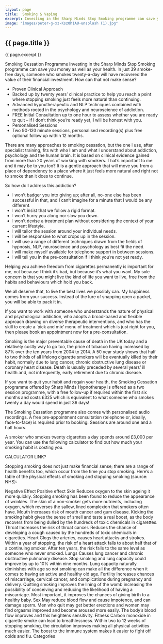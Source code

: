 ```yaml
---
layout: page
title:  Smoking & Vaping
excerpt: Investing in the Sharp Minds Stop Smoking programme can save you money as well as your health. In just 39 smoke-free days, someone who smokes twenty-a-day will have recovered the value of their financial investment. How can that not make sense?
image: "images/peter-g-xz-KszOh1AU-unsplash (1).jpg"
---
```

## {{ page.title }}

{{ page.excerpt }}

Smoking Cessation Programme
Investing in the Sharp Minds Stop Smoking programme can save you money as well as your health. In just 39 smoke-free days, someone who smokes twenty-a-day will have recovered the value of their financial investment. How can that not make sense?

* Proven Clinical Approach
* Backed up by twenty years’ clinical practice to help you reach a point where stopping smoking just feels more natural than continuing.
* Advanced hypnotherapeutic and NLP techniques combined with methods rooted in the psychology and neuroscience of addiction.
* FREE Initial Consultation up to one hour to assess whether you are ready to quit – if I don’t think you’re ready yet, I will be honest with you.
* Personalised Sessions
* Two 90-120 minute sessions, personalised recording(s) plus free optional follow up within 12 months.

There are many approaches to smoking cessation, but the one I use, after specialist training, fits with who I am and what I understand about addiction, psychology and the human brain. It is based on clinical evidence gained from more than 20 years of working with smokers. That’s important to me and it may be to you too? It is a gentle approach that will move you from a place of dependency to a place where it just feels more natural and right not to smoke than it does to continue.

So how do I address this addiction?

* I won’t badger you into giving up; after all, no-one else has been successful in that, and I can’t imagine for a minute that I would be any different.
* I won’t insist that we follow a rigid format.
* I won’t hurry you along nor slow you down.
* I won’t devise a treatment plan without considering the context of your current lifestyle.
* I will tailor the session around your individual needs.
* I will be responsive to what crops up in the session.
* I will use a range of different techniques drawn from the fields of hypnosis, NLP, neuroscience and psychology as best fit the need.
* I will make myself available for telephone support in between sessions.
* I will tell you in the pre-consultation if I think you’re not yet ready.

Helping you achieve freedom from cigarettes permanently is important for me, not because I think it’s bad, but because it’s what you want. My sole concern is that you might live the kind of life you want to live, free from the habits and behaviours which hold you back.

We all deserve that, to live the best lives we possibly can. My happiness comes from your success. Instead of the lure of snapping open a packet, you will be able to pack it in.

If you want to work with someone who understands the nature of physical and psychological addiction, who adopts a broad-based and flexible approach drawing on diverse therapeutic interventions, and who has the skill to create a ‘pick and mix’ menu of treatment which is just right for you, then please book an appointment now for a pre-consultation.

Smoking is the major preventable cause of death in the UK today and a relatively costly way to go too, the price of tobacco having increased by 87% over the ten years from 2004 to 2014. A 50 year study shows that half to two thirds of all lifelong cigarette smokers will be eventually killed by their habit, normally due to lung cancer, chronic obstructive lung disease or coronary heart disease. Death is usually preceded by several years’ ill health and, not infrequently, early retirement due to chronic disease.

If you want to quit your habit and regain your health, the Smoking Cessation programme offered by Sharp Minds Hypnotherapy is offered as a two session programme, with a free follow-up if required within the first six months and costs £325 which is equivalent to what someone who smokes twenty a day would spend in just 39 days!

The Smoking Cessation programme also comes with personalised audio recordings.  A free pre-appointment consultation (telephone or, ideally, face-to-face) is required prior to booking. Sessions are around one and a half hours.

A smoker who smokes twenty cigarettes a day spends around £3,000 per year. You can use the following calculator to find out how much your smoking habit is costing you.

CALCULATOR LINK?

Stopping smoking does not just make financial sense; there are a range of health benefits too, which occur from the time you stop smoking.  Here’s a table of the physical effects of smoking and stopping smoking (source: NHS):

Negative Effect	Positive effect
Skin	Reduces oxygen to the skin ageing it more quickly.	Stopping smoking has been found to reduce the appearance of wrinkles. The skin of a non-smoker gets more nutrients, including oxygen, which reverses the sallow, lined complexion that smokers often have.
Mouth	Increases risk of mouth cancer and gum disease.	Kicking the smoking habit gives the sense of smell and taste a real boost, as the body recovers from being dulled by the hundreds of toxic chemicals in cigarettes.
Throat	Increases the risk of throat cancer.	Reduces the chance of developing a cough caused by the hundreds of toxic chemicals in cigarettes.
Heart	Clogs the arteries, causes heart attacks and strokes.	Within a year of stopping, the risk of a heart attack falls to about half that of a continuing smoker. After ten years, the risk falls to the same level as someone who never smoked.
Lungs	Causes lung cancer and chronic obstructive pulmonary disease.	Stop smoking and lung capacity could improve by up to 10% within nine months. Lung capacity naturally diminishes with age so not smoking can make all the difference when it comes to having an active and healthy old age.
Fertility	Increases chances of miscarriage, cervical cancer, and complications during pregnancy and delivery.	Quitting smoking improves the lining of the womb increasing the possibility of conceiving and reducing the likelihood of having a miscarriage. Most important, it improves the chances of giving birth to a healthy baby.
Sex	May reduce blood flow and cause impotence, and can damage sperm.	Men who quit may get better erections and women may find orgasms improved and become aroused more easily. The body’s blood flow improves and this heightens sensitivity.
Fitness	Carbon monoxide in cigarette smoke can lead to breathlessness.	Within two to 12 weeks of stopping smoking, the circulation improves making all physical activities much easier. The boost to the immune system makes it easier to fight off colds and flu.
Categories
